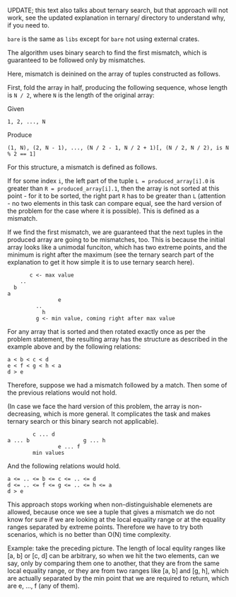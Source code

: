 UPDATE; this text also talks about ternary search, but that approach will not work, see
the updated explanation in ternary/ directory to understand why, if you need to.

`bare` is the same as `libs` except for `bare` not using external crates.

The algorithm uses binary search to find the first mismatch, which is guaranteed to be
followed only by mismatches.

Here, mismatch is deinined on the array of tuples constructed as follows.

First, fold the array in half, producing the following sequence, whose length is `N / 2`,
where `N` is the length of the original array:

Given
```
1, 2, ..., N
```
Produce
```
(1, N), (2, N - 1), ..., (N / 2 - 1, N / 2 + 1)[, (N / 2, N / 2), is N % 2 == 1]
```

For this structure, a mismatch is defined as follows.

If for some index `i`, the left part of the tuple `L = produced_array[i].0` is greater
than `R = produced_array[i].1`, then the array is not sorted at this point - for it to be
sorted, the right part `R` has to be greater than `L` (attention - no two elements in
this task can compare equal, see the hard version of the problem for the case where it
is possible). This is defined as a mismatch.

If we find the first mismatch, we are guaranteed that the next tuples in the produced
array are going to be mismatches, too. This is because the initial array looks like a
unimodal funciton, which has two extreme points, and the minimum is right after the
maximum (see the ternary search part of the explanation to get it how simple it is to use
ternary search here).

```
       c <- max value
    ..
  b
a
                e
	     ..
           h
         g <- min value, coming right after max value

```

For any array that is sorted and then rotated exactly once as per the problem statement,
the resulting array has the structure as described in the example above and by the
following relations:

```
a < b < c < d
e < f < g < h < a
d > e
```

Therefore, suppose we had a mismatch followed by a match. Then some of the previous
relations would not hold.

(In case we face the hard version of this problem, the array is non-decreasing, which is
more general. It complicates the task and makes ternary search or this binary search not
applicable).

```     max values
        c ... d
a ... b                 g ... h
                e ... f
		min values
```
And the following relations would hold.
```
a <= .. <= b <= c <= .. <= d
d <= .. <= f <= g <= .. <= h <= a
d > e
```

This approach stops working when non-distinguishable elemenets are allowed, because once
we see a tuple that gives a mismatch we do not know for sure if we are looking at the
local equality range or at the equality ranges separated by extreme points. Therefore we
have to try both scenarios, which is no better than O(N) time complexity.

Example: take the preceding picture. The length of local equlity ranges like [a, b] or
[c, d] can be arbitrary, so when we hit the two elements, can we say, only by comparing
them one to another, that they are from the same local equality range, or they are from
two ranges like [a, b] and [g, h], which are actually separated by the min point that we
are required to return, which are e, ..., f (any of them).

